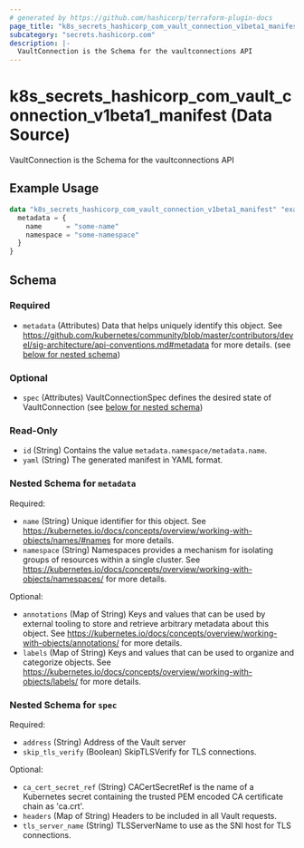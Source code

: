 ```yaml
---
# generated by https://github.com/hashicorp/terraform-plugin-docs
page_title: "k8s_secrets_hashicorp_com_vault_connection_v1beta1_manifest Data Source - terraform-provider-k8s"
subcategory: "secrets.hashicorp.com"
description: |-
  VaultConnection is the Schema for the vaultconnections API
---
```


# k8s_secrets_hashicorp_com_vault_connection_v1beta1_manifest (Data Source)

VaultConnection is the Schema for the vaultconnections API

## Example Usage

```terraform
data "k8s_secrets_hashicorp_com_vault_connection_v1beta1_manifest" "example" {
  metadata = {
    name      = "some-name"
    namespace = "some-namespace"
  }
}
```

<!-- schema generated by tfplugindocs -->
## Schema

### Required

- `metadata` (Attributes) Data that helps uniquely identify this object. See https://github.com/kubernetes/community/blob/master/contributors/devel/sig-architecture/api-conventions.md#metadata for more details. (see [below for nested schema](#nestedatt--metadata))

### Optional

- `spec` (Attributes) VaultConnectionSpec defines the desired state of VaultConnection (see [below for nested schema](#nestedatt--spec))

### Read-Only

- `id` (String) Contains the value `metadata.namespace/metadata.name`.
- `yaml` (String) The generated manifest in YAML format.

<a id="nestedatt--metadata"></a>
### Nested Schema for `metadata`

Required:

- `name` (String) Unique identifier for this object. See https://kubernetes.io/docs/concepts/overview/working-with-objects/names/#names for more details.
- `namespace` (String) Namespaces provides a mechanism for isolating groups of resources within a single cluster. See https://kubernetes.io/docs/concepts/overview/working-with-objects/namespaces/ for more details.

Optional:

- `annotations` (Map of String) Keys and values that can be used by external tooling to store and retrieve arbitrary metadata about this object. See https://kubernetes.io/docs/concepts/overview/working-with-objects/annotations/ for more details.
- `labels` (Map of String) Keys and values that can be used to organize and categorize objects. See https://kubernetes.io/docs/concepts/overview/working-with-objects/labels/ for more details.


<a id="nestedatt--spec"></a>
### Nested Schema for `spec`

Required:

- `address` (String) Address of the Vault server
- `skip_tls_verify` (Boolean) SkipTLSVerify for TLS connections.

Optional:

- `ca_cert_secret_ref` (String) CACertSecretRef is the name of a Kubernetes secret containing the trusted PEM encoded CA certificate chain as 'ca.crt'.
- `headers` (Map of String) Headers to be included in all Vault requests.
- `tls_server_name` (String) TLSServerName to use as the SNI host for TLS connections.
